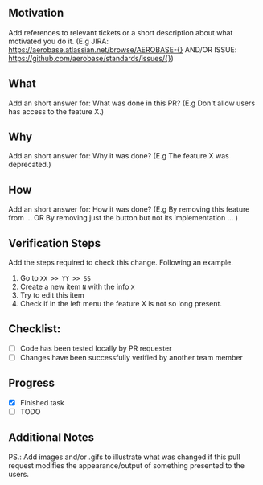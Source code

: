 ## Motivation
Add references to relevant tickets or a short description about what motivated you do it. (E.g JIRA: https://aerobase.atlassian.net/browse/AEROBASE-{} AND/OR ISSUE: https://github.com/aerobase/standards/issues/{}) 

## What
Add an short answer for: What was done in this PR? (E.g Don't allow users has access to the feature X.)

## Why
Add an short answer for: Why it was done? (E.g The feature X was deprecated.)

## How
Add an short answer for: How it was done? (E.g By removing this feature from ... OR By removing just the button but not its implementation ... ) 

## Verification Steps
Add the steps required to check this change. Following an example.
 
1. Go to `XX >> YY >> SS`
2. Create a new item `N` with the info `X`
3. Try to edit this item 
4. Check if in the left menu the feature X is not so long present.

## Checklist:

- [ ] Code has been tested locally by PR requester
- [ ] Changes have been successfully verified by another team member 

## Progress

- [x] Finished task
- [ ] TODO

## Additional Notes

PS.: Add images and/or .gifs to illustrate what was changed if this pull request modifies the appearance/output of something presented to the users. 
 

